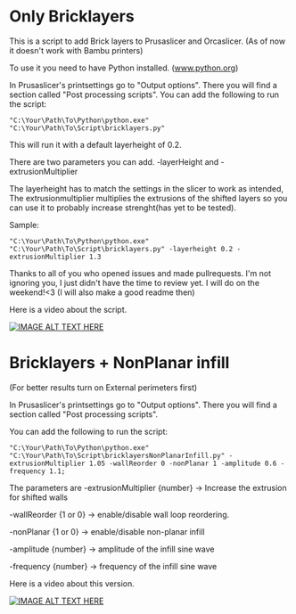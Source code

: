 # Only Bricklayers
This is a script to add Brick layers to Prusaslicer and Orcaslicer.
(As of now it doesn't work with Bambu printers)

To use it you need to have Python installed. (www.python.org) 

In Prusaslicer's printsettings go to "Output options". There you will find a section called "Post processing scripts". 
You can add the following to run the script:

```"C:\Your\Path\To\Python\python.exe" "C:\Your\Path\To\Script\bricklayers.py"```

This will run it with a default layerheight of 0.2.

There are two parameters you can add. -layerHeight and -extrusionMultiplier

The layerheight has to match the settings in the slicer to work as intended,
The extrusionmultiplier multiplies the extrusions of the shifted layers so you can use it to probably increase strenght(has yet to be tested).

Sample: 

```"C:\Your\Path\To\Python\python.exe" "C:\Your\Path\To\Script\bricklayers.py" -layerheight 0.2 -extrusionMultiplier 1.3```

Thanks to all of you who opened issues and made pullrequests. I'm not ignoring you, I just didn't have the time to review yet. I will do on the weekend!<3
(I will also make a good readme then)

Here is a video about the script.

[![IMAGE ALT TEXT HERE](https://img.youtube.com/vi/EqRdQOoK5hc/0.jpg)](https://www.youtube.com/watch?v=EqRdQOoK5hc)


# Bricklayers + NonPlanar infill

(For better results turn on External perimeters first)

In Prusaslicer's printsettings go to "Output options". There you will find a section called "Post processing scripts". 

You can add the following to run the script:

```"C:\Your\Path\To\Python\python.exe" "C:\Your\Path\To\Script\bricklayersNonPlanarInfill.py" -extrusionMultiplier 1.05 -wallReorder 0 -nonPlanar 1 -amplitude 0.6 -frequency 1.1;```

The parameters are
-extrusionMultiplier {number} -> Increase the extrusion for shifted walls

-wallReorder {1 or 0} -> enable/disable wall loop reordering.

-nonPlanar {1 or 0} -> enable/disable non-planar infill

-amplitude {number} -> amplitude of the infill sine wave

-frequency {number} -> frequency of the infill sine wave 

Here is a video about this version.

[![IMAGE ALT TEXT HERE](https://img.youtube.com/vi/DosU-M0g-QU/0.jpg)](https://www.youtube.com/watch?v=DosU-M0g-QU)


